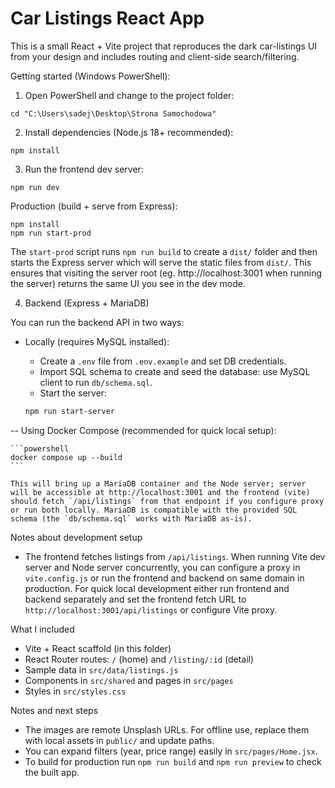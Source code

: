 # Car Listings React App

This is a small React + Vite project that reproduces the dark car-listings UI from your design and includes routing and client-side search/filtering.

Getting started (Windows PowerShell):

1. Open PowerShell and change to the project folder:

```
cd "C:\Users\sadej\Desktop\Strona Samochodowa"
```

2. Install dependencies (Node.js 18+ recommended):

```
npm install
```

3. Run the frontend dev server:

```
npm run dev
```

Production (build + serve from Express):

```
npm install
npm run start-prod
```

The `start-prod` script runs `npm run build` to create a `dist/` folder and then starts the Express server which will serve the static files from `dist/`. This ensures that visiting the server root (eg. http://localhost:3001 when running the server) returns the same UI you see in the dev mode.

4. Backend (Express + MariaDB)

You can run the backend API in two ways:

- Locally (requires MySQL installed):

	- Create a `.env` file from `.env.example` and set DB credentials.
	- Import SQL schema to create and seed the database: use MySQL client to run `db/schema.sql`.
	- Start the server:

	```powershell
	npm run start-server
	```

-- Using Docker Compose (recommended for quick local setup):

	```powershell
	docker compose up --build
	```

	This will bring up a MariaDB container and the Node server; server will be accessible at http://localhost:3001 and the frontend (vite) should fetch `/api/listings` from that endpoint if you configure proxy or run both locally. MariaDB is compatible with the provided SQL schema (the `db/schema.sql` works with MariaDB as-is).

Notes about development setup
- The frontend fetches listings from `/api/listings`. When running Vite dev server and Node server concurrently, you can configure a proxy in `vite.config.js` or run the frontend and backend on same domain in production. For quick local development either run frontend and backend separately and set the frontend fetch URL to `http://localhost:3001/api/listings` or configure Vite proxy.


What I included
- Vite + React scaffold (in this folder)
- React Router routes: `/` (home) and `/listing/:id` (detail)
- Sample data in `src/data/listings.js`
- Components in `src/shared` and pages in `src/pages`
- Styles in `src/styles.css`

Notes and next steps
- The images are remote Unsplash URLs. For offline use, replace them with local assets in `public/` and update paths.
- You can expand filters (year, price range) easily in `src/pages/Home.jsx`.
- To build for production run `npm run build` and `npm run preview` to check the built app.
